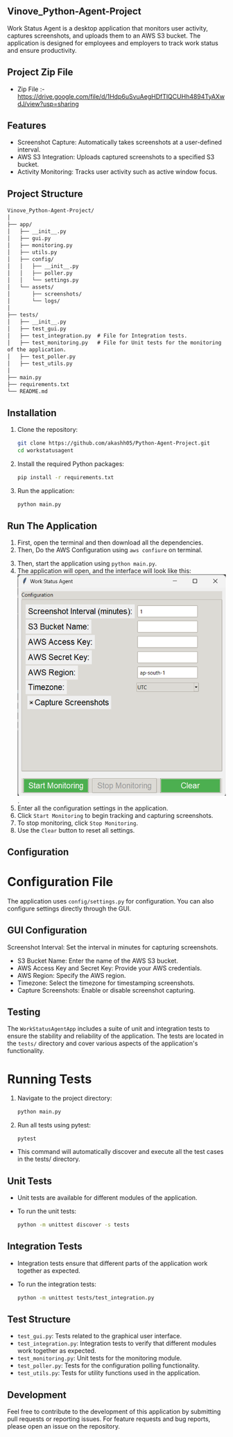 ## Vinove_Python-Agent-Project 

Work Status Agent is a desktop application that monitors user activity, captures screenshots, and uploads them to an AWS S3 bucket. The application is designed for employees and employers to track work status and ensure productivity.

## Project Zip File

- Zip File :- https://drive.google.com/file/d/1Hdp6uSvuAegHDfTlQCUHh4894TyAXwdJ/view?usp=sharing

## Features

- Screenshot Capture: Automatically takes screenshots at a user-defined interval.
- AWS S3 Integration: Uploads captured screenshots to a specified S3 bucket.
- Activity Monitoring: Tracks user activity such as active window focus.

## Project Structure

    Vinove_Python-Agent-Project/
    │
    ├── app/
    │   ├── __init__.py
    │   ├── gui.py
    │   ├── monitoring.py
    │   ├── utils.py
    │   ├── config/
    │   │   ├── __init__.py
    │   │   ├── poller.py
    │   │   └── settings.py
    │   └── assets/
    │       ├── screenshots/
    │       └── logs/    
    │
    ├── tests/
    │   ├── __init__.py
    │   ├── test_gui.py
    │   ├── test_integration.py  # File for Integration tests.
    │   ├── test_monitoring.py   # File for Unit tests for the monitoring of the application.
    │   ├── test_poller.py
    │   ├── test_utils.py 
    │  
    ├── main.py
    ├── requirements.txt
    └── README.md

## Installation 

1. Clone the repository:

    ```bash
    git clone https://github.com/akashh05/Python-Agent-Project.git
    cd workstatusagent
    ```

2. Install the required Python packages:

    ```bash
    pip install -r requirements.txt
    ```

3. Run the application:

    ```bash
    python main.py
    ```

## Run The Application 

1. First, open the terminal and then download all the dependencies.
2. Then, Do the AWS Configuration using `aws confiure` on terminal. 
<!-- This Step is `important` Don't miss out this step, without this step screenshot did't save on a `AWS s3 Bucket`. -->

3. Then, start the application using `python main.py`.
4. The application will open, and the interface will look like this: ![alt text](demoimages/image.png).
5. Enter all the configuration settings in the application.
6. Click `Start Monitoring` to begin tracking and capturing screenshots.
7. To stop monitoring, click `Stop Monitoring`.
8. Use the `Clear` button to reset all settings.


## Configuration

# Configuration File
The application uses `config/settings.py` for configuration. You can also configure settings directly through the GUI.

## GUI Configuration

Screenshot Interval: Set the interval in minutes for capturing screenshots.

- S3 Bucket Name: Enter the name of the AWS S3 bucket.
- AWS Access Key and Secret Key: Provide your AWS credentials.
- AWS Region: Specify the AWS region.
- Timezone: Select the timezone for timestamping screenshots.
- Capture Screenshots: Enable or disable screenshot capturing.

## Testing

The `WorkStatusAgentApp` includes a suite of unit and integration tests to ensure the stability and reliability of the application. The tests are located in the `tests/` directory and cover various aspects of the application's functionality.

# Running Tests
1. Navigate to the project directory:

    ```bash
    python main.py
    ```

2. Run all tests using pytest:

    ```
    pytest
    ```

- This command will automatically discover and execute all the test cases in the tests/ directory.
## Unit Tests

- Unit tests are available for different modules of the application.

- To run the unit tests:

    ```bash
    python -m unittest discover -s tests
    ```

## Integration Tests

- Integration tests ensure that different parts of the application work together as expected.

- To run the integration tests:

    ```bash
    python -m unittest tests/test_integration.py
    ```

## Test Structure

- `test_gui.py`: Tests related to the graphical user interface.
- `test_integration.py`: Integration tests to verify that different modules work together as expected.
- `test_monitoring.py`: Unit tests for the monitoring module.
- `test_poller.py`: Tests for the configuration polling functionality.
- `test_utils.py`: Tests for utility functions used in the application.

## Development

Feel free to contribute to the development of this application by submitting pull requests or reporting issues. For feature requests and bug reports, please open an issue on the repository.
